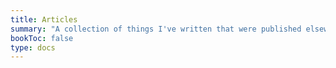 ```yaml
---
title: Articles
summary: "A collection of things I've written that were published elsewhere."
bookToc: false
type: docs
---
```


